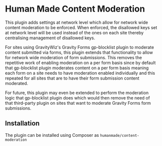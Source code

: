# Human Made Content Moderation

This plugin adds settings at network level which allow for network wide content moderation to be enforced. When enforced, the disallowed keys set at network level will be used instead of the ones on each site thereby centralising management of disallowed keys.

For sites using GravityWiz's Gravity Forms gp-blocklist plugin to moderate content submitted via forms, this plugin extends that functionality to allow for network wide moderation of form submissions.
This removes the repetitive work of enabling moderation on a per form basis since by default that gp-blocklist plugin moderates content on a per form basis meaning each form on a site needs to have moderation enabled individually and this repeated for all sites that are to have their form submission content moderated.

For future, this plugin may even be extended to perform the moderation logic that gp-blocklist plugin does which would then remove the need of that third-party plugin on sites that want to moderate Gravity Forms form submissions.

## Installation

The plugin can be installed using Composer as `humanmade/content-moderation`
